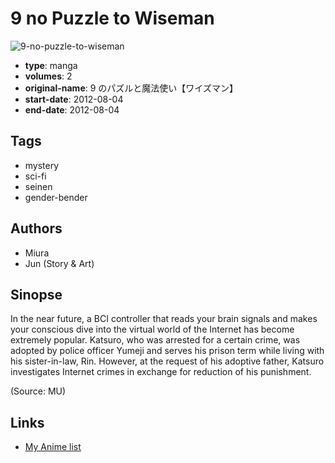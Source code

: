 # 9 no Puzzle to Wiseman

![9-no-puzzle-to-wiseman](https://cdn.myanimelist.net/images/manga/1/128811.jpg)

-   **type**: manga
-   **volumes**: 2
-   **original-name**: 9 のパズルと魔法使い【ワイズマン】
-   **start-date**: 2012-08-04
-   **end-date**: 2012-08-04

## Tags

-   mystery
-   sci-fi
-   seinen
-   gender-bender

## Authors

-   Miura
-   Jun (Story & Art)

## Sinopse

In the near future, a BCI controller that reads your brain signals and makes your conscious dive into the virtual world of the Internet has become extremely popular. Katsuro, who was arrested for a certain crime, was adopted by police officer Yumeji and serves his prison term while living with his sister-in-law, Rin. However, at the request of his adoptive father, Katsuro investigates Internet crimes in exchange for reduction of his punishment.

(Source: MU)

## Links

-   [My Anime list](https://myanimelist.net/manga/55483/9_no_Puzzle_to_Wiseman)
